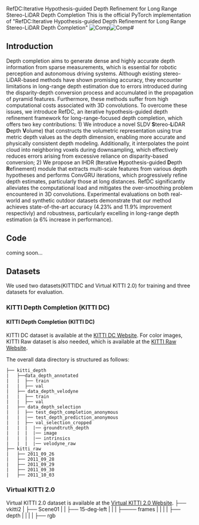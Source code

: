 RefDC:Iterative Hypothesis-guided Depth Refinement for Long Range Stereo-LiDAR Depth Completion
This is the official PyTorch implementation of "RefDC:Iterative Hypothesis-guided Depth Refinement for Long Range Stereo-LiDAR Depth Completion"
![Comp](https://github.com/user-attachments/assets/ffb6b265-f8f4-4042-a48b-6a8161ee54c3)![Comp](https://github.com/user-attachments/assets/10e7c20e-f01d-4e3a-be9d-1cad3ed3b023)# 
## Introduction
Depth completion aims to generate dense and highly accurate depth information from sparse measurements, which is essential for robotic perception and autonomous driving systems. Although existing stereo-LiDAR-based methods have shown promising accuracy, they encounter limitations in long-range depth estimation due to errors introduced during the disparity-depth conversion process and accumulated in the propagation of pyramid features. Furthermore, these methods suffer from high computational costs associated with 3D convolutions. To overcome these issues, we introduce RefDC, an iterative hypothesis-guided depth refinement framework for long-range-focused depth completion, which offers two key contributions: 1) We introduce a novel SLDV **S**tereo-**L**iDAR **D**epth **V**olume) that constructs the volumetric representation using true metric depth values as the depth dimension, enabling more accurate and physically consistent depth modeling. Additionally, it interpolates the point cloud into neighboring voxels during downsampling, which effectively reduces errors arising from excessive reliance on disparity-based conversion; 2) We propose an IHDR (**I**terative **H**ypothesis-guided **D**epth **R**efinement) module that extracts multi-scale features from various depth hypotheses and performs ConvGRU iterations, which progressively refine depth estimates, particularly those at long distances. RefDC significantly alleviates the computational load and mitigates the over-smoothing problem encountered in 3D convolutions. Experimental evaluations on both real-world and synthetic outdoor datasets demonstrate that our method achieves state-of-the-art accuracy (4.23% and 11.9% improvement respectivly) and robustness, particularly excelling in long-range depth estimation (a 6% increase in performance). 


## Code 
coming soon...


## Datasets
We used two datasets(KITTIDC and Virtual KITTI 2.0) for training and three datasets for evaluation.
### KITTI Depth Completion (KITTI DC)
#### KITTI Depth Completion (KITTI DC)

KITTI DC dataset is available at the [KITTI DC Website](http://www.cvlibs.net/datasets/kitti/eval_depth.php?benchmark=depth_completion).
For color images, KITTI Raw dataset is also needed, which is available at the [KITTI Raw Website](http://www.cvlibs.net/datasets/kitti/raw_data.php). 

The overall data directory is structured as follows:

```
├── kitti_depth
|   ├──data_depth_annotated
|   |  ├── train
|   |  ├── val
|   ├── data_depth_velodyne
|   |  ├── train
|   |  ├── val
|   ├── data_depth_selection
|   |  ├── test_depth_completion_anonymous
|   |  |── test_depth_prediction_anonymous
|   |  ├── val_selection_cropped
|   |  |  |── groundtruth_depth
|   |  |  |── image
|   |  |  |── intrinsics
|   |  |  |── velodyne_raw
├── kitti_raw
|   ├── 2011_09_26
|   ├── 2011_09_28
|   ├── 2011_09_29
|   ├── 2011_09_30
|   ├── 2011_10_03
```

### Virtual KITTI 2.0
Virtual KITTI 2.0 dataset is available at the [Virtual KITTI 2.0 Website](https://europe.naverlabs.com/proxy-virtual-worlds-vkitti-2).
├── vkitti2
|   ├── Scene01
|   |  ├── 15-deg-left
|   |  |  ├──── frames
|   |  |  |  ├── depth
|   |  |  |  ├── rgb      

